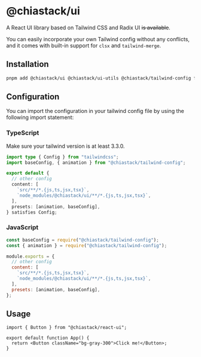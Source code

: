 # @chiastack/ui

A React UI library based on Tailwind CSS and Radix UI ~~is available~~.

You can easily incorporate your own Tailwind config without any conflicts, and it comes with built-in support for `clsx` and `tailwind-merge`.

## Installation

```bash
pnpm add @chiastack/ui @chiastack/ui-utils @chiastack/tailwind-config framer-motion
```

## Configuration

You can import the configuration in your tailwind config file by using the following import statement:

### TypeScript

Make sure your tailwind version is at least 3.3.0.

```ts
import type { Config } from "tailwindcss";
import baseConfig, { animation } from "@chiastack/tailwind-config";

export default {
  // other config
  content: [
    `src/**/*.{js,ts,jsx,tsx}`,
    `node_modules/@chiastack/ui/**/*.{js,ts,jsx,tsx}`,
  ],
  presets: [animation, baseConfig],
} satisfies Config;
```

### JavaScript

```js
const baseConfig = require("@chiastack/tailwind-config");
const { animation } = require("@chiastack/tailwind-config");

module.exports = {
  // other config
  content: [
    `src/**/*.{js,ts,jsx,tsx}`,
    `node_modules/@chiastack/ui/**/*.{js,ts,jsx,tsx}`,
  ],
  presets: [animation, baseConfig],
};
```

## Usage

```tsx
import { Button } from "@chiastack/react-ui";

export default function App() {
  return <Button className="bg-gray-300">Click me!</Button>;
}
```
